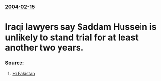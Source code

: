 ### [2004-02-15](/news/2004/02/15/index.md)

#  Iraqi lawyers say Saddam Hussein is unlikely to stand trial for at least another two years. 




### Source:

1. [Hi Pakistan](http://www.hipakistan.com/en/detail.php?newsId=en54149&F_catID=&f_type=source)
